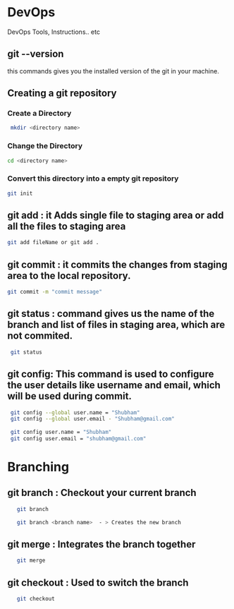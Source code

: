 # DevOps
DevOps Tools, Instructions.. etc

## git --version
this commands gives you the installed version of the git in your machine.

## Creating a git repository

  ### Create a Directory
 ```bash
  mkdir <directory name>
```
  
  ### Change the Directory
```bash
cd <directory name>
 ``` 
  ### Convert this directory into a empty git repository
  ```bash
  git init
 ```
  ## git add : it Adds single file to staging area or add all the files to staging area
  ```bash
  git add fileName or git add .
 ```
 
  ## git commit : it commits the changes from staging area to the local repository.
  ```bash
  git commit -m "commit message"
 ```

  ## git status : command gives us the name of the branch and list of files in staging area, which are not commited.
```bash
 git status
 ```



  ## git config: This command is used to configure the user details like username and email, which will be used during commit.
  
  ```bash
   git config --global user.name = "Shubham"
   git config --global user.email - "Shubham@gmail.com"
   
   git config user.name = "Shubham"
   git config user.email = "shubham@gmail.com"
 ```
 # Branching 
 ## git branch : Checkout your current branch
 ```bash
    git branch
    
    git branch <branch name>  - > Creates the new branch
 ```
 
 ## git merge : Integrates the branch together
 ```bash
    git merge
 ```
 
 ## git checkout : Used to switch the branch
 ```bash
    git checkout
 ```
 
 ##
 ```bash

 ```
 
